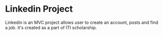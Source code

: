 # Linkedin Project

Linkedin is an MVC project allows user to create an account, posts and find a job. it's created as a part of ITI scholarship.
